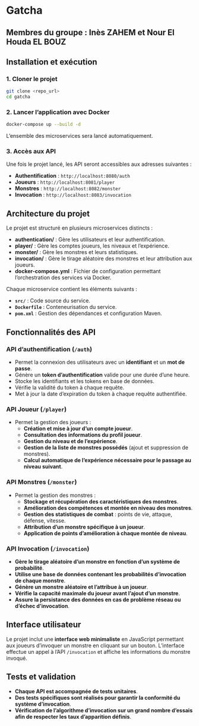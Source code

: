 # Gatcha

## Membres du groupe : Inès ZAHEM et Nour El Houda EL BOUZ

## Installation et exécution

### 1. Cloner le projet

```bash
git clone <repo_url>
cd gatcha
```

### 2. Lancer l’application avec Docker

```bash
docker-compose up --build -d
```

L’ensemble des microservices sera lancé automatiquement.

### 3. Accès aux API

Une fois le projet lancé, les API seront accessibles aux adresses suivantes :

- **Authentification** : `http://localhost:8080/auth`
- **Joueurs** : `http://localhost:8081/player`
- **Monstres** : `http://localhost:8082/monster`
- **Invocation** : `http://localhost:8083/invocation`

## Architecture du projet

Le projet est structuré en plusieurs microservices distincts :

- **authentication/** : Gère les utilisateurs et leur authentification.
- **player/** : Gère les comptes joueurs, les niveaux et l’expérience.
- **monster/** : Gère les monstres et leurs statistiques.
- **invocation/** : Gère le tirage aléatoire des monstres et leur attribution aux joueurs.
- **docker-compose.yml** : Fichier de configuration permettant l’orchestration des services via Docker.

Chaque microservice contient les éléments suivants :

- **`src/`** : Code source du service.
- **`Dockerfile`** : Conteneurisation du service.
- **`pom.xml`** : Gestion des dépendances et configuration Maven.

## Fonctionnalités des API

### API d’authentification (`/auth`)
- Permet la connexion des utilisateurs avec un **identifiant** et un **mot de passe**.
- Génère un **token d’authentification** valide pour une durée d’une heure.
- Stocke les identifiants et les tokens en base de données.
- Vérifie la validité du token à chaque requête.
- Met à jour la date d’expiration du token à chaque requête authentifiée.

### API Joueur (`/player`)
- Permet la gestion des joueurs :
  - **Création et mise à jour d’un compte joueur**.
  - **Consultation des informations du profil joueur**.
  - **Gestion du niveau et de l’expérience**.
  - **Gestion de la liste de monstres possédés** (ajout et suppression de monstres).
  - **Calcul automatique de l’expérience nécessaire pour le passage au niveau suivant**.

### API Monstres (`/monster`)
- Permet la gestion des monstres :
  - **Stockage et récupération des caractéristiques des monstres**.
  - **Amélioration des compétences et montée en niveau des monstres**.
  - **Gestion des statistiques de combat** : points de vie, attaque, défense, vitesse.
  - **Attribution d’un monstre spécifique à un joueur**.
  - **Application de points d’amélioration à chaque montée de niveau**.

### API Invocation (`/invocation`)
- **Gère le tirage aléatoire d’un monstre en fonction d’un système de probabilité**.
- **Utilise une base de données contenant les probabilités d’invocation de chaque monstre**.
- **Génère un monstre aléatoire et l’attribue à un joueur**.
- **Vérifie la capacité maximale du joueur avant l’ajout d’un monstre**.
- **Assure la persistance des données en cas de problème réseau ou d’échec d’invocation**.

## Interface utilisateur

Le projet inclut une **interface web minimaliste** en JavaScript permettant aux joueurs d’invoquer un monstre en cliquant sur un bouton. L’interface effectue un appel à l’API `/invocation` et affiche les informations du monstre invoqué.

## Tests et validation

- **Chaque API est accompagnée de tests unitaires**.
- **Des tests spécifiques sont réalisés pour garantir la conformité du système d’invocation**.
- **Vérification de l’algorithme d’invocation sur un grand nombre d’essais afin de respecter les taux d’apparition définis**.

